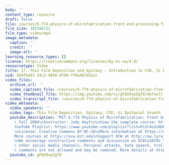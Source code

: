 ```yaml
---
body: ''
content_type: resource
draft: false
file: courses/6-774-physics-of-microfabrication-front-end-processing-fall-2004/mit6_774f04_lec17_360p_16_9.mp4
file_size: 103186721
file_type: video/mp4
image_metadata:
  caption: ''
  credit: ''
  image-alt: ''
learning_resource_types: []
license: https://creativecommons.org/licenses/by-nc-sa/4.0/
resourcetype: Video
title: 17. Thin Film Deposition and Epitaxy - Introduction to CVD, Si Epitaxial Growth
uid: 584fbd42-34c2-4850-9f99-ff6a4b7d3a1c
video_files:
  archive_url: ''
  video_captions_file: /courses/6-774-physics-of-microfabrication-front-end-processing-fall-2004/1sSADV3Iiuifbp51EEBEB0v15lnIZkjBA_transcript.webvtt
  video_thumbnail_file: https://img.youtube.com/vi/gFQS9xpZgf8/default.jpg
  video_transcript_file: /courses/6-774-physics-of-microfabrication-front-end-processing-fall-2004/1sSADV3Iiuifbp51EEBEB0v15lnIZkjBA_transcript.pdf
video_metadata:
  video_speakers: ''
  video_tags: Thin Film Deposition, Epitaxy, CVD, Si Epitaxial Growth
  youtube_description: "MIT 6.774 Physics of Microfabrication: Front End Processing,\
    \ Fall 2004\nInstructor: Judy Hoyt\n\nView the complete course: https://ocw.mit.edu/courses/6-774-physics-of-microfabrication-front-end-processing-fall-2004/\n\
    YouTube Playlist: https://www.youtube.com/playlist?list=PLUl4u3cNGP61IMhYaHL_x-RzNUIDJD9XK\n\
    \nLicense: Creative Commons BY-NC-SA\nMore information at https://ocw.mit.edu/terms\n\
    More courses at https://ocw.mit.edu\nSupport OCW at http://ow.ly/a1If50zVRlQ\n\
    \nWe encourage constructive comments and discussion on OCW\u2019s YouTube and\
    \ other social media channels. Personal attacks, hate speech, trolling, and inappropriate\
    \ comments are not allowed and may be removed. More details at https://ocw.mit.edu/comments."
  youtube_id: gFQS9xpZgf8
---
```

